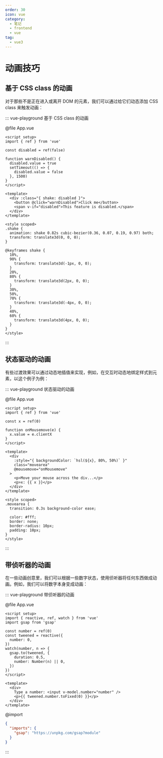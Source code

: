 ```yaml
---
order: 30
icon: vue
category:
  - 笔记
  - frontend
  - vue
tag:
  - vue3
---
```


# 动画技巧

## 基于 CSS class 的动画

对于那些不是正在进入或离开 DOM 的元素，我们可以通过给它们动态添加 CSS class 来触发动画：

::: vue-playground 基于 CSS class 的动画

@file App.vue

```vue
<script setup>
import { ref } from 'vue'

const disabled = ref(false)

function warnDisabled() {
  disabled.value = true
  setTimeout(() => {
    disabled.value = false
  }, 1500)
}
</script>

<template>
  <div :class="{ shake: disabled }">
    <button @click="warnDisabled">Click me</button>
    <span v-if="disabled">This feature is disabled.</span>
  </div>
</template>

<style scoped>
.shake {
  animation: shake 0.82s cubic-bezier(0.36, 0.07, 0.19, 0.97) both;
  transform: translate3d(0, 0, 0);
}

@keyframes shake {
  10%,
  90% {
    transform: translate3d(-1px, 0, 0);
  }
  20%,
  80% {
    transform: translate3d(2px, 0, 0);
  }
  30%,
  50%,
  70% {
    transform: translate3d(-4px, 0, 0);
  }
  40%,
  60% {
    transform: translate3d(4px, 0, 0);
  }
}
</style>
```

:::

## 状态驱动的动画

有些过渡效果可以通过动态地插值来实现，例如，在交互时动态地绑定样式到元素，以这个例子为例：

::: vue-playground 状态驱动的动画

@file App.vue

```vue
<script setup>
import { ref } from 'vue'

const x = ref(0)

function onMousemove(e) {
  x.value = e.clientX
}
</script>

<template>
  <div
    :style="{ backgroundColor: `hsl(${x}, 80%, 50%)` }"
    class="movearea"
    @mousemove="onMousemove"
  >
    <p>Move your mouse across the div...</p>
    <p>x: {{ x }}</p>
  </div>
</template>

<style scoped>
.movearea {
  transition: 0.3s background-color ease;

  color: #fff;
  border: none;
  border-radius: 10px;
  padding: 10px;
}
</style>
```

:::

## 带侦听器的动画

在一些动画创意里，我们可以根据一些数字状态，使用侦听器将任何东西做成动画。例如，我们可以将数字本身变成动画：

::: vue-playground 带侦听器的动画

@file App.vue

```vue
<script setup>
import { reactive, ref, watch } from 'vue'
import gsap from 'gsap'

const number = ref(0)
const tweened = reactive({
  number: 0,
})
watch(number, n => {
  gsap.to(tweened, {
    duration: 0.5,
    number: Number(n) || 0,
  })
})
</script>

<template>
  <div>
    Type a number: <input v-model.number="number" />
    <p>{{ tweened.number.toFixed(0) }}</p>
  </div>
</template>
```

@import

```json
{
  "imports": {
    "gsap": "https://unpkg.com/gsap?module"
  }
}
```

:::

